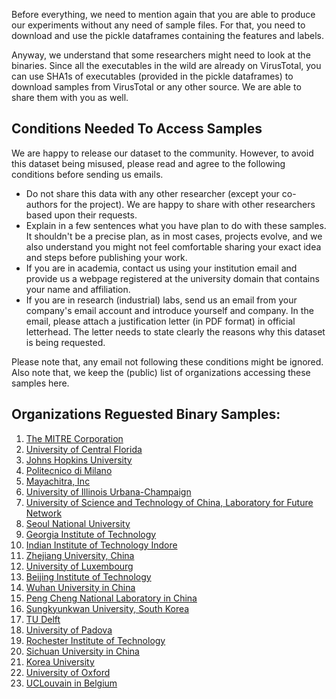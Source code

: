 Before everything, we need to mention again that you are able to produce our experiments without any need of sample files. For that, you need to download and use the pickle dataframes containing the features and labels.

Anyway, we understand that some researchers might need to look at the binaries.
Since all the executables in the wild are already on VirusTotal, you can use SHA1s of executables (provided in the pickle dataframes) to download samples from VirusTotal or any other source. We are able to share them with you as well.

## Conditions Needed To Access Samples
We are happy to release our dataset to the community. However, to avoid this dataset being misused, please read and agree to the following conditions before sending us emails.

* Do not share this data with any other researcher (except your co-authors for the project). We are happy to share with other researchers based upon their requests.
* Explain in a few sentences what you have plan to do with these samples. It shouldn't be a precise plan, as in most cases, projects evolve, and we also understand you might not feel comfortable sharing your exact idea and steps before publishing your work.
* If you are in academia, contact us using your institution email and provide us a webpage registered at the university domain that contains your name and affiliation.
* If you are in research (industrial) labs, send us an email from your company's email account and introduce yourself and company. In the email, please attach a justification letter (in PDF format) in official letterhead. The letter needs to state clearly the reasons why this dataset is being requested.

Please note that, any email not following these conditions might be ignored. Also note that, we keep the (public) list of organizations accessing these samples here. 

## Organizations Reguested Binary Samples:
1. [The MITRE Corporation](https://www.mitre.org)
2. [University of Central Florida](https://www.ucf.edu)
3. [Johns Hopkins University](https://www.jhu.edu)
4. [Politecnico di Milano](https://www.polimi.it)
5. [Mayachitra, Inc](https://mayachitra.com)
6. [University of Illinois Urbana-Champaign](https://cs.illinois.edu/)
7. [University of Science and Technology of China, Laboratory for Future Network](https://lfn.ustc.edu.cn/)
8. [Seoul National University](http://sor.snu.ac.kr)
9. [Georgia Institute of Technology](https://www.gatech.edu)
10. [Indian Institute of Technology Indore](http://cse.iiti.ac.in/)
11. [Zhejiang University, China](https://www.zju.edu.cn/english/)
12. [University of Luxembourg](https://wwwen.uni.lu)
13. [Beijing Institute of Technology](http://english.bit.edu.cn/)
14. [Wuhan University in China](https://en.whu.edu.cn)
15. [Peng Cheng National Laboratory in China](http://www.szpclab.com/)
16. [Sungkyunkwan University, South Korea](https://www.skku.edu/eng/index.do)
17. [TU Delft](https://www.tudelft.nl/en/)
18. [University of Padova](https://www.unipd.it)
19. [Rochester Institute of Technology](https://www.rit.edu)
20. [Sichuan University in China](https://en.scu.edu.cn)
21. [Korea University](http://protocol.korea.ac.kr)
22. [University of Oxford](https://www.ox.ac.uk)
23. [UCLouvain in Belgium](https://uclouvain.be/en/index.html)
